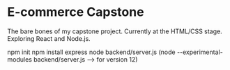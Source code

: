 # E-commerce Capstone

The bare bones of my capstone project. Currently at the HTML/CSS stage. Exploring React and Node.js.

npm init
npm install express
node backend/server.js
(node --experimental-modules backend/server.js --> for version 12)
